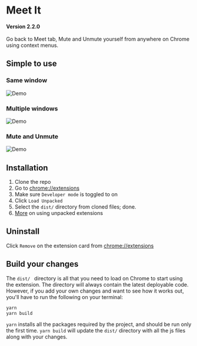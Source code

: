 # Meet It
**Version 2.2.0** <br/> <br/>
Go back to Meet tab, Mute and Unmute yourself from anywhere on Chrome using context menus.

## Simple to use
### Same window
![Demo](./static/same-window-take-me-back-to-meet.gif)

### Multiple windows
![Demo](./static/multi-window-take-me-to-meet.gif)

### Mute and Unmute
![Demo](./static/mute-unmute.gif)

## Installation
1. Clone the repo
2. Go to [chrome://extensions](chrome://extensions)
3. Make sure `Developer mode` is toggled to on
4. Click `Load Unpacked`
5. Select the `dist/` directory from cloned files; done.
6. [More](https://developer.chrome.com/docs/extensions/mv3/getstarted/) on using unpacked extensions

## Uninstall
Click `Remove` on the extension card from [chrome://extensions](chrome://extensions)

## Build your changes
The `dist/ ` directory is all that you need to load on Chrome to start using the extension. The directory will always contain the latest deployable code.
However, if you add your own changes and want to see how it works out, you'll have to run the following on your terminal:
```sh
yarn
yarn build
```
`yarn` installs all the packages required by the project, and should be run only the first time. `yarn build` will update the `dist/` directory with all the js files along with your changes.

